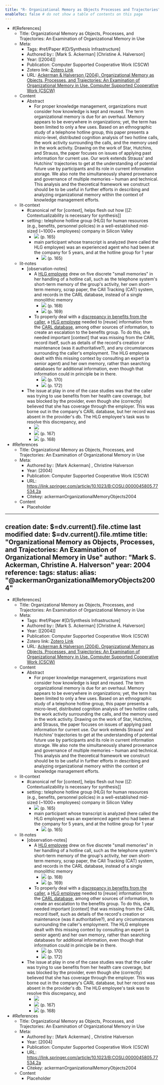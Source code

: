 ```yaml
---
title: "R- Organizational Memory as Objects Processes and Trajectories"
enableToc: false # do not show a table of contents on this page
---
```

- #[References]
    - Title: Organizational Memory as Objects, Processes, and Trajectories: An Examination of Organizational Memory in Use
    - Meta:
        - Tags: #ref/Paper #[D/Synthesis Infrastructure]
        - Authored by:: [Mark S. Ackerman] [Christine A. Halverson] 
        - Year: [[2004]]
        - Publication: Computer Supported Cooperative Work (CSCW)
        - Zotero link: [Zotero Link](zotero://select/items/1_T72GR9F2)
        - URL: [Ackerman & Halverson (2004). Organizational Memory as Objects, Processes, and Trajectories: An Examination of Organizational Memory in Use. Computer Supported Cooperative Work (CSCW)](https://link.springer.com/article/10.1023/B:COSU.0000045805.77534.2a)
    - Content
        - Abstract
            - For proper knowledge management, organizations must consider how knowledge is kept and reused. The term organizational memory is due for an overhaul. Memory appears to be everywhere in organizations; yet, the term has been limited to only a few uses. Based on an ethnographic study of a telephone hotline group, this paper presents a micro-level, distributed cognition analysis of two hotline calls, the work activity surrounding the calls, and the memory used in the work activity. Drawing on the work of Star, Hutchins, and Strauss, the paper focuses on issues of applying past information for current use. Our work extends Strauss' and Hutchins' trajectories to get at the understanding of potential future use by participants and its role in current information storage. We also note the simultaneously shared provenance and governance of multiple memories – human and technical. This analysis and the theoretical framework we construct should be to be useful in further efforts in describing and analyzing organizational memory within the context of knowledge management efforts.
    - lit-context
        - #canonical ref for [context], helps flesh out how [[Z: Contextualizability is necessary for synthesis]]
        - setting:: telephone hotline group (HLG) for human resources (e.g., benefits, personnel policies) in a well-established mid-sized (~1000+ employees) company in Silicon Valley
            - ![](https://firebasestorage.googleapis.com/v0/b/firescript-577a2.appspot.com/o/imgs%2Fapp%2Fmegacoglab%2FmipeLvxEgY.png?alt=media&token=55f0a290-cbef-471d-8e5c-98c5025b1296) (p. 165)
            - main participant whose transcript is analyzed (here called the HLG employee) was an experienced agent who had been at the company for 5 years, and at the hotline group for 1 year
                - ![](https://firebasestorage.googleapis.com/v0/b/firescript-577a2.appspot.com/o/imgs%2Fapp%2Fmegacoglab%2Ff0Dn98k5Mf.png?alt=media&token=a7f0515a-563b-459a-9473-682b9031a93b) (p. 165)
    -  lit-notes
        - [observation-notes]
            - A [HLG employee](((95SLsSLsN))) drew on five discrete "small memories" in her handling of a hotline call, such as the telephone system's short-term memory of the group's activity, her own short-term memory, scrap paper, the CAll Tracking (CAT) system, and records in the CARL database, instead of a single monolithic memory
                - ![](https://firebasestorage.googleapis.com/v0/b/firescript-577a2.appspot.com/o/imgs%2Fapp%2Fmegacoglab%2FaM33W1lmur.png?alt=media&token=283ac83a-fc6a-4d4e-b841-468c9c3f7243) (p. 168)
                - ![](https://firebasestorage.googleapis.com/v0/b/firescript-577a2.appspot.com/o/imgs%2Fapp%2Fmegacoglab%2FhfTG3GBanW.png?alt=media&token=6aa3ad03-271a-4cc4-aa49-5ab2af2fb0d0) (p. 169)
            - To properly deal with a [discrepancy in benefits from the caller](((aJyU_lBdO))), a [HLG employee](((95SLsSLsN))) needed to [reuse] information from the [CARL database](((OLechJ6p6))), among other sources of information, to create an escalation to the benefits group. To do this, she needed important [context] that was missing from the CARL record itself, such as details of the record's creation or maintenance (was it authoritative?), and any circumstances surrounding the caller's employment. The HLG employee dealt with this missing context by consulting an expert (a senior agent) and her own memory, rather than searching databases for additional information, even though that information could in principle be in there.
                - ![](https://firebasestorage.googleapis.com/v0/b/firescript-577a2.appspot.com/o/imgs%2Fapp%2Fmegacoglab%2FfTEHpl6sdR.png?alt=media&token=cd09b0e1-d6f1-4f6e-b1a7-d2a5cdeecf57) (p. 170)
                - ![](https://firebasestorage.googleapis.com/v0/b/firescript-577a2.appspot.com/o/imgs%2Fapp%2Fmegacoglab%2FFJ8OVy5uLF.png?alt=media&token=d01731dd-fef4-4e9a-98eb-9fd1c7ef0ac8) (p. 172)
        - The issue at play in one of the case studies was that the caller was trying to use benefits from her health care coverage, but was blocked by the provider, even though she (correctly) believed that she has coverage through the employer. This was borne out in the company's CARL database, but her record was absent in the provider's db. The HLG employee's task was to resolve this discrepancy, and 
            - ![](https://firebasestorage.googleapis.com/v0/b/firescript-577a2.appspot.com/o/imgs%2Fapp%2Fmegacoglab%2FuAYxtIkOs8.png?alt=media&token=caaa771d-a892-4c8e-81cb-b80bad1b07d4)
            - ![](https://firebasestorage.googleapis.com/v0/b/firescript-577a2.appspot.com/o/imgs%2Fapp%2Fmegacoglab%2FcalTN86A9X.png?alt=media&token=c17fdf9c-8d28-4298-9a33-71bad826c8b7) (p. 167)
            - ![](https://firebasestorage.googleapis.com/v0/b/firescript-577a2.appspot.com/o/imgs%2Fapp%2Fmegacoglab%2F-anq5_pC_j.png?alt=media&token=06a2976a-85b3-4a9c-98b6-249d9c46ba3f) (p. 168)
- #References
    - Title: Organizational Memory as Objects, Processes, and Trajectories: An Examination of Organizational Memory in Use
    - Meta:
        - Authored by::  [Mark Ackerman] ,  Christine Halverson
        - Year: [2004]
        - Publication: Computer Supported Cooperative Work (CSCW)
        - URL: https://link.springer.com/article/10.1023/B:COSU.0000045805.77534.2a
        - Citekey: ackermanOrganizationalMemoryObjects2004
    - Content
        - Placeholder
---
creation date: $=dv.current().file.ctime
last modified date: $=dv.current().file.mtime
title: "Organizational Memory as Objects, Processes, and Trajectories: An Examination of Organizational Memory in Use"
author: "Mark S. Ackerman, Christine A. Halverson"
year: 2004
reference: 
tags: 
status: 
alias: "@ackermanOrganizationalMemoryObjects2004"
---


- #[References]
    - Title: Organizational Memory as Objects, Processes, and Trajectories: An Examination of Organizational Memory in Use
    - Meta:
        - Tags: #ref/Paper #[D/Synthesis Infrastructure]
        - Authored by:: [Mark S. Ackerman] [Christine A. Halverson] 
        - Year: [[2004]]
        - Publication: Computer Supported Cooperative Work (CSCW)
        - Zotero link: [Zotero Link](zotero://select/items/1_T72GR9F2)
        - URL: [Ackerman & Halverson (2004). Organizational Memory as Objects, Processes, and Trajectories: An Examination of Organizational Memory in Use. Computer Supported Cooperative Work (CSCW)](https://link.springer.com/article/10.1023/B:COSU.0000045805.77534.2a)
    - Content
        - Abstract
            - For proper knowledge management, organizations must consider how knowledge is kept and reused. The term organizational memory is due for an overhaul. Memory appears to be everywhere in organizations; yet, the term has been limited to only a few uses. Based on an ethnographic study of a telephone hotline group, this paper presents a micro-level, distributed cognition analysis of two hotline calls, the work activity surrounding the calls, and the memory used in the work activity. Drawing on the work of Star, Hutchins, and Strauss, the paper focuses on issues of applying past information for current use. Our work extends Strauss' and Hutchins' trajectories to get at the understanding of potential future use by participants and its role in current information storage. We also note the simultaneously shared provenance and governance of multiple memories – human and technical. This analysis and the theoretical framework we construct should be to be useful in further efforts in describing and analyzing organizational memory within the context of knowledge management efforts.
    - lit-context
        - #canonical ref for [context], helps flesh out how [[Z: Contextualizability is necessary for synthesis]]
        - setting:: telephone hotline group (HLG) for human resources (e.g., benefits, personnel policies) in a well-established mid-sized (~1000+ employees) company in Silicon Valley
            - ![](https://firebasestorage.googleapis.com/v0/b/firescript-577a2.appspot.com/o/imgs%2Fapp%2Fmegacoglab%2FmipeLvxEgY.png?alt=media&token=55f0a290-cbef-471d-8e5c-98c5025b1296) (p. 165)
            - main participant whose transcript is analyzed (here called the HLG employee) was an experienced agent who had been at the company for 5 years, and at the hotline group for 1 year
                - ![](https://firebasestorage.googleapis.com/v0/b/firescript-577a2.appspot.com/o/imgs%2Fapp%2Fmegacoglab%2Ff0Dn98k5Mf.png?alt=media&token=a7f0515a-563b-459a-9473-682b9031a93b) (p. 165)
    -  lit-notes
        - [observation-notes]
            - A [HLG employee](((95SLsSLsN))) drew on five discrete "small memories" in her handling of a hotline call, such as the telephone system's short-term memory of the group's activity, her own short-term memory, scrap paper, the CAll Tracking (CAT) system, and records in the CARL database, instead of a single monolithic memory
                - ![](https://firebasestorage.googleapis.com/v0/b/firescript-577a2.appspot.com/o/imgs%2Fapp%2Fmegacoglab%2FaM33W1lmur.png?alt=media&token=283ac83a-fc6a-4d4e-b841-468c9c3f7243) (p. 168)
                - ![](https://firebasestorage.googleapis.com/v0/b/firescript-577a2.appspot.com/o/imgs%2Fapp%2Fmegacoglab%2FhfTG3GBanW.png?alt=media&token=6aa3ad03-271a-4cc4-aa49-5ab2af2fb0d0) (p. 169)
            - To properly deal with a [discrepancy in benefits from the caller](((aJyU_lBdO))), a [HLG employee](((95SLsSLsN))) needed to [reuse] information from the [CARL database](((OLechJ6p6))), among other sources of information, to create an escalation to the benefits group. To do this, she needed important [context] that was missing from the CARL record itself, such as details of the record's creation or maintenance (was it authoritative?), and any circumstances surrounding the caller's employment. The HLG employee dealt with this missing context by consulting an expert (a senior agent) and her own memory, rather than searching databases for additional information, even though that information could in principle be in there.
                - ![](https://firebasestorage.googleapis.com/v0/b/firescript-577a2.appspot.com/o/imgs%2Fapp%2Fmegacoglab%2FfTEHpl6sdR.png?alt=media&token=cd09b0e1-d6f1-4f6e-b1a7-d2a5cdeecf57) (p. 170)
                - ![](https://firebasestorage.googleapis.com/v0/b/firescript-577a2.appspot.com/o/imgs%2Fapp%2Fmegacoglab%2FFJ8OVy5uLF.png?alt=media&token=d01731dd-fef4-4e9a-98eb-9fd1c7ef0ac8) (p. 172)
        - The issue at play in one of the case studies was that the caller was trying to use benefits from her health care coverage, but was blocked by the provider, even though she (correctly) believed that she has coverage through the employer. This was borne out in the company's CARL database, but her record was absent in the provider's db. The HLG employee's task was to resolve this discrepancy, and 
            - ![](https://firebasestorage.googleapis.com/v0/b/firescript-577a2.appspot.com/o/imgs%2Fapp%2Fmegacoglab%2FuAYxtIkOs8.png?alt=media&token=caaa771d-a892-4c8e-81cb-b80bad1b07d4)
            - ![](https://firebasestorage.googleapis.com/v0/b/firescript-577a2.appspot.com/o/imgs%2Fapp%2Fmegacoglab%2FcalTN86A9X.png?alt=media&token=c17fdf9c-8d28-4298-9a33-71bad826c8b7) (p. 167)
            - ![](https://firebasestorage.googleapis.com/v0/b/firescript-577a2.appspot.com/o/imgs%2Fapp%2Fmegacoglab%2F-anq5_pC_j.png?alt=media&token=06a2976a-85b3-4a9c-98b6-249d9c46ba3f) (p. 168)
- #References
    - Title: Organizational Memory as Objects, Processes, and Trajectories: An Examination of Organizational Memory in Use
    - Meta:
        - Authored by::  [Mark Ackerman] ,  Christine Halverson
        - Year: [2004]
        - Publication: Computer Supported Cooperative Work (CSCW)
        - URL: https://link.springer.com/article/10.1023/B:COSU.0000045805.77534.2a
        - Citekey: ackermanOrganizationalMemoryObjects2004
    - Content
        - Placeholder

